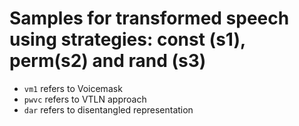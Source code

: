 
# Samples for transformed speech using strategies: const (s1), perm(s2) and rand (s3)

- `vm1` refers to Voicemask
- `pwvc` refers to VTLN approach
- `dar` refers to disentangled representation
